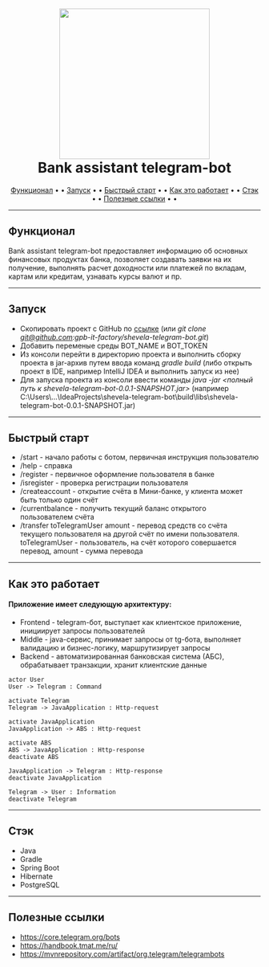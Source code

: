 <h1 align="center">
  <a><img src="https://thumbs.dreamstime.com/b/%D0%B7%D0%B5%D0%BB%D0%B5%D0%BD%D1%8B%D0%B9-%D1%80%D0%BE%D0%B1%D0%BE%D1%82-%D0%B8%D0%BB%D0%BB%D1%8E%D1%81%D1%82%D1%80%D0%B0%D1%86%D0%B8%D1%8F-d-124238087.jpg" width="300"></a>
  <br>
  Bank assistant telegram-bot
  <br>
</h1>

<p align="center">
  <a href="#Функционал">Функционал</a> • • 
  <a href="#Запуск">Запуск</a> • • 
  <a href="#Быстрый-старт">Быстрый старт</a> • • 
  <a href="#Как-это-работает">Как это работает</a> • • 
  <a href="#Стэк">Стэк</a> • • 
  <a href="#Полезные-ссылки">Полезные ссылки</a> • • 
</p>

---

## Функционал

Bank assistant telegram-bot предоставляет информацию об основных финансовых продуктах банка, позволяет создавать заявки на их получение, выполнять расчет доходности или платежей по вкладам, картам или кредитам, узнавать курсы валют и пр.

---

## Запуск

* Скопировать проект с GitHub по [ссылке](https://github.com/gpb-it-factory/shevela-telegram-bot) (или _git clone git@github.com:gpb-it-factory/shevela-telegram-bot.git_)
* Добавить переменые среды BOT_NAME и BOT_TOKEN
* Из консоли перейти в директорию проекта и выполнить сборку проекта в jar-архив путем ввода команд _gradle build_ (либо открыть проект в IDE, например IntelliJ IDEA и выполнить запуск из нее)
* Для запуска проекта из консоли ввести команды _java -jar <полный путь к shevela-telegram-bot-0.0.1-SNAPSHOT.jar>_ (например C:\Users\\...\IdeaProjects\shevela-telegram-bot\build\libs\shevela-telegram-bot-0.0.1-SNAPSHOT.jar)

---

## Быстрый старт
* /start - начало работы с ботом, первичная инструкция пользователю
* /help - справка
* /register - первичное оформление пользователя в банке
* /isregister - проверка регистрации пользователя
* /createaccount - открытие счёта в Мини-банке, у клиента может быть только один счёт
* /currentbalance - получить текущий баланс открытого пользователем счёта
* /transfer toTelegramUser amount - перевод средств со счёта текущего пользователя на другой счёт по имени пользователя. toTelegramUser - пользователь, на счёт которого совершается перевод, amount - сумма перевода

---

## Как это работает

#### Приложение имеет следующую архитектуру:
* Frontend - telegram-бот, выступает как клиентское приложение, инициирует запросы пользователей
* Middle - java-сервис, принимает запросы от tg-бота, выполняет валидацию и бизнес-логику, маршрутизирует запросы
* Backend - автоматизированная банковская система (АБС), обрабатывает транзакции, хранит клиентские данные

```plantuml
actor User
User -> Telegram : Command

activate Telegram
Telegram -> JavaApplication : Http-request

activate JavaApplication
JavaApplication -> ABS : Http-request

activate ABS
ABS -> JavaApplication : Http-response
deactivate ABS

JavaApplication -> Telegram : Http-response
deactivate JavaApplication

Telegram -> User : Information
deactivate Telegram
```

---

## Стэк
* Java
* Gradle
* Spring Boot
* Hibernate
* PostgreSQL

---


## Полезные ссылки

* <https://core.telegram.org/bots>
* <https://handbook.tmat.me/ru/>
* <https://mvnrepository.com/artifact/org.telegram/telegrambots>